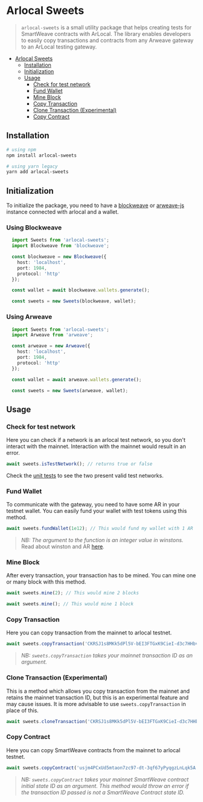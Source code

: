 # Arlocal Sweets
> `arlocal-sweets` is a small utility package that helps creating tests for SmartWeave contracts with ArLocal. The library enables developers to easily copy transactions and contracts from any Arweave gateway to an ArLocal testing gateway.

- [Arlocal Sweets](#arlocal-sweets)
  - [Installation](#installation)
  - [Initialization](#initialization)
  - [Usage](#usage)
    - [Check for test network](#check-for-test-network)
    - [Fund Wallet](#fund-wallet)
    - [Mine Block](#mine-block)
    - [Copy Transaction](#copy-transaction)
    - [Clone Transaction (Experimental)](#clone-transaction-experimental)
    - [Copy Contract](#copy-contract)
## Installation

```bash
# using npm
npm install arlocal-sweets

# using yarn legacy
yarn add arlocal-sweets
```

## Initialization
To initialize the package, you need to have a [blockweave](https://github.com/textury/blockweave) or [arweave-js](https://github.com/arweaveteam/arweave-js) instance connected with arlocal and a wallet.

### Using Blockweave
```ts
  import Sweets from 'arlocal-sweets';
  import Blockweave from 'blockweave';

  const blockweave = new Blockweave({
    host: 'localhost',
    port: 1984,
    protocol: 'http'
  });

  const wallet = await blockweave.wallets.generate();

  const sweets = new Sweets(blockweave, wallet);
```
### Using Arweave
```ts
  import Sweets from 'arlocal-sweets';
  import Arweave from 'arweave';

  const arweave = new Arweave({
    host: 'localhost',
    port: 1984,
    protocol: 'http'
  });

  const wallet = await arweave.wallets.generate();

  const sweets = new Sweets(arweave, wallet);
```

## Usage
### Check for test network
Here you can check if a network is an arlocal test network, so you don't interact with the mainnet. Interaction with the mainnet would result in an error.

```ts
await sweets.isTestNetwork(); // returns true or false
```


Check the [unit tests](/__tests__/validate_network.spec.ts) to see the two present valid test networks.

### Fund Wallet
To communicate with the gateway, you need to have some AR in your testnet wallet. You can easily fund your wallet with test tokens using this method.

```ts
await sweets.fundWallet(1e12); // This would fund my wallet with 1 AR
```

> _NB: The argument to the function is an integer value in winstons._ <br/> Read about winston and AR [here](https://docs.arweave.org/developers/server/http-api#ar-and-winston).

### Mine Block
After every transaction, your transaction has to be mined. You can mine one or many block with this method.

```ts
await sweets.mine(2); // This would mine 2 blocks

await sweets.mine(); // This would mine 1 block
```

### Copy Transaction
Here you can copy transaction from the mainnet to arlocal testnet.

```ts
await sweets.copyTransaction('CKRSJ1s8MKk5dPl5V-bEI3FTGxK9CieI-d3c7HHbvLI'); // returns the testnet transaction ID
```
> _NB: `sweets.copyTransaction` takes your mainnet transaction ID as an argument._

### Clone Transaction (Experimental)
This is a method which allows you copy transaction from the mainnet and retains the mainnet transaction ID, but this is an experimental feature and may cause issues. It is more advisable to use `sweets.copyTransaction` in place of this.

```ts
await sweets.cloneTransaction('CKRSJ1s8MKk5dPl5V-bEI3FTGxK9CieI-d3c7HHbvLI'); // returns the same mainnet transaction ID
```
### Copy Contract
Here you can copy SmartWeave contracts from the mainnet to arlocal testnet.

```ts
await sweets.copyContract('usjm4PCxUd5mtaon7zc97-dt-3qf67yPyqgzLnLqk5A'); // returns the testnet SmartWeave contract initial state ID
```
> _NB: `sweets.copyContract` takes your mainnet SmartWeave contract initial state ID as an argument. This method would throw an error if the transaction ID passed is not a SmartWeave Contract state ID._
